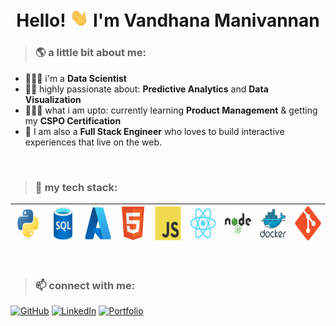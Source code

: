 
<h1 align="center">Hello! <img  src="https://raw.githubusercontent.com/ABSphreak/ABSphreak/master/gifs/Hi.gif" width="30px"> I'm Vandhana Manivannan</h1>

> ### 🌎 a little bit about me:
- 👩🏻‍💻 i'm a **Data Scientist**
- 🫶🏻 highly passionate about: **Predictive Analytics** and **Data Visualization**
- 🙋🏻‍♀️ what i am upto: currently learning **Product Management** & getting my **CSPO Certification**
- 👀 I am also a **Full Stack Engineer** who loves to build interactive experiences that live on the web. 

<br>

> ### 👾 my tech stack:
>
> <div>
  |  <img src="https://github.com/devicons/devicon/blob/master/icons/python/python-original.svg" title="Python"  alt="Python" width="55" height="55"/>|  <img src="https://github.com/devicons/devicon/blob/master/icons/azuresqldatabase/azuresqldatabase-original.svg" title="SQL"  alt="SQL" width="55" height="55"/>|  <img src="https://github.com/devicons/devicon/blob/master/icons/azure/azure-original.svg" title="Azure" alt="Azure" width="55" height="55"/>|  <img src="https://github.com/devicons/devicon/blob/master/icons/html5/html5-original.svg" title="HTML" alt="HTML" width="55" height="55"/>|  <img src="https://github.com/devicons/devicon/blob/master/icons/javascript/javascript-original.svg" title="JavaScript" alt="JavaScript" width="55" height="55"/>|  <img src="https://github.com/devicons/devicon/blob/master/icons/react/react-original.svg" title="React" alt="React" width="55" height="55"/>| <img src="https://github.com/devicons/devicon/blob/master/icons/nodejs/nodejs-original-wordmark.svg" title="NodeJS" alt="NodeJS" width="55" height="55"/> | <img src="https://github.com/devicons/devicon/blob/master/icons/docker/docker-original-wordmark.svg" title="Docker" alt="Docker" width="55" height="55"/> | <img src="https://github.com/devicons/devicon/blob/master/icons/git/git-original.svg" title="Git" alt="Git" width="55" height="55"/>|
|----------|----------|----------|----------|----------|----------|----------|----------|----------|
</div>

<br>

> ### 📫 connect with me:
[![GitHub](https://img.shields.io/badge/GitHub-100000?style=for-the-badge&logo=github&logoColor=white)](https://github.com/vandy1297)
[![LinkedIn](https://img.shields.io/badge/LinkedIn-0077B5?style=for-the-badge&logo=linkedin&logoColor=white)](https://www.linkedin.com/in/vandhana-m/)
[![Portfolio](https://img.shields.io/badge/Portfolio-255E63?style=for-the-badge&logo=About&logoColor=white)](https://vandhanamanivannan.github.io/)

<br> 



